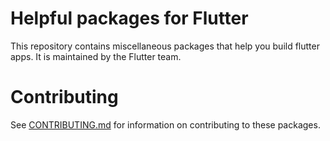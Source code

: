 # Helpful packages for Flutter

This repository contains miscellaneous packages that help you build flutter
apps. It is maintained by the Flutter team.

# Contributing

See [CONTRIBUTING.md](CONTRIBUTING.md) for information on contributing to these
packages.
